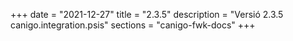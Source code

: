 +++
date        = "2021-12-27"
title       = "2.3.5"
description = "Versió 2.3.5 canigo.integration.psis"
sections    = "canigo-fwk-docs"
+++